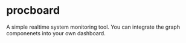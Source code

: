 # procboard
A simple realtime system monitoring tool. You can integrate the graph componenets into your own dashboard.
